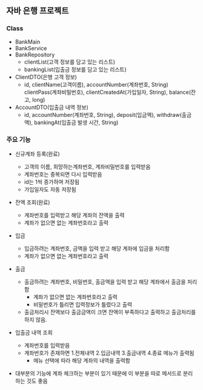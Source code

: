 ## 자바 은행 프로젝트
### Class
- BankMain
- BankService
- BankRepository
    - clientList(고객 정보를 담고 있는 리스트)
    - bankingList(입출금 정보를 담고 있는 리스트)
- ClientDTO(은행 고객 정보)
    - id, clientName(고객이름), accountNumber(계좌번호, String) clientPass(계좌비밀번호), clientCreatedAt(가입일자, String), balance(잔고, long)
- AccountDTO(입출금 내역 정보)
    - id, accountNumber(계좌번호, String), deposit(입금액), withdraw(출금액), bankingAt(입출금 발생 시간, String)

### 주요 기능
- 신규계좌 등록(완료)
    - 고객의 이름, 희망하는계좌번호, 계좌비밀번호를 입력받음
    - 계좌번호는 중복되면 다시 입력받음
    - id는 1씩 증가하며 저장됨
    - 가입일자도 자동 저장됨
- 잔액 조회(완료)
    - 계좌번호를 입력받고 해당 계좌의 잔액을 출력
    - 계좌가 없으면 없는 계좌번호라고 출력
- 입금
    - 입금하려는 계좌번호, 금액을 입력 받고 해당 계좌에 입금을 처리함
    - 계좌가 없으면 없는 계좌번호라고 출력
- 출금
    - 출금하려는 계좌번호, 비밀번호, 출금액을 입력 받고 해당 계좌에서 출금을 처리함
        - 계좌가 없으면 없는 계좌번호라고 출력
        - 비밀번호가 틀리면 입력정보가 틀렸다고 출력
    - 출금처리시 잔액보다 출금금액이 크면 잔액이 부족하다고 출력하고 출금처리를 하지 않음.
- 입출금 내역 조회
    - 계좌번호를 입력받음
    - 계좌번호가 존재하면 1.전체내역 2.입금내역 3.출금내역 4.종료 메뉴가 출력됨
        - 메뉴 선택에 따라 해당 계좌의 내역을 출력함


- 대부분의 기능에 계좌 체크하는 부분이 있기 때문에 이 부분을 따로 메서드로 분리하는 것도 좋음